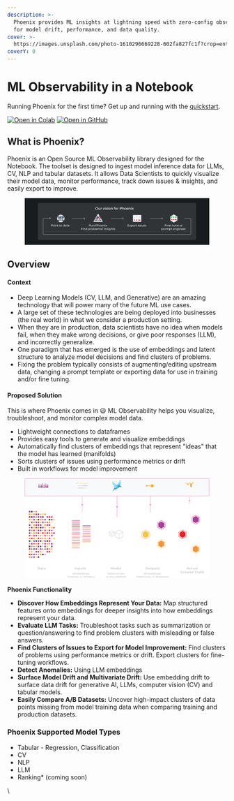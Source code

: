 ```yaml
---
description: >-
  Phoenix provides ML insights at lightning speed with zero-config observability
  for model drift, performance, and data quality.
cover: >-
  https://images.unsplash.com/photo-1610296669228-602fa827fc1f?crop=entropy&cs=tinysrgb&fm=jpg&ixid=MnwxOTcwMjR8MHwxfHNlYXJjaHw1fHxzcGFjZXxlbnwwfHx8fDE2NzkwOTMzODc&ixlib=rb-4.0.3&q=80
coverY: 0
---
```


# ML Observability in a Notebook

Running Phoenix for the first time? Get up and running with the [quickstart](tutorials-use-cases/quickstart.md).

[![Open in Colab](https://img.shields.io/static/v1?message=Open%20in%20Colab\&logo=googlecolab\&labelColor=grey\&color=blue\&logoColor=orange\&label=%20)](https://colab.research.google.com/github/Arize-ai/phoenix/blob/main/tutorials/quickstart.ipynb) [![Open in GitHub](https://img.shields.io/static/v1?message=Open%20in%20GitHub\&logo=github\&labelColor=grey\&color=blue\&logoColor=white\&label=%20)](https://github.com/Arize-ai/phoenix/blob/main/tutorials/quickstart.ipynb)

## What is Phoenix?

Phoenix is an Open Source ML Observability library designed for the Notebook. The toolset is designed to ingest model inference data for LLMs, CV, NLP and tabular datasets. It allows Data Scientists to quickly visualize their model data, monitor performance, track down issues & insights, and easily export to improve.&#x20;

<figure><img src=".gitbook/assets/Docs graphics-02.jpg" alt=""><figcaption></figcaption></figure>

## Overview

#### Context&#x20;

* Deep Learning Models (CV, LLM, and Generative) are an amazing technology that will power many of the future ML use cases. &#x20;
* A large set of these technologies are being deployed into businesses (the real world) in what we consider a production setting.
* When they are in production, data scientists have no idea when models fail, when they make wrong decisions, or give poor responses (LLM), and incorrectly generalize.&#x20;
* One paradigm that has emerged is the use of embeddings and latent structure to analyze model decisions and find clusters of problems.&#x20;
* Fixing the problem typically consists of augmenting/editing upstream data, changing a prompt template or exporting data for use in training and/or fine tuning.&#x20;

#### Proposed Solution

This is where Phoenix comes in 😃 ML Observability helps you visualize, troubleshoot, and monitor complex model data.

* Lightweight connections to dataframes&#x20;
* Provides easy tools to generate and visualize embeddings
* Automatically find clusters of embeddings that represent "ideas" that the model has learned (manifolds)&#x20;
* Sorts clusters of issues using performance metrics or drift
* Built in workflows for model improvement&#x20;

<figure><img src=".gitbook/assets/Phoenix pipeline diagram - dark.png" alt=""><figcaption></figcaption></figure>

**Phoenix Functionality**&#x20;

* **Discover How Embeddings Represent Your Data:** Map structured features onto embeddings for deeper insights into how embeddings represent your data.&#x20;
* **Evaluate LLM Tasks:** Troubleshoot tasks such as summarization or question/answering to find problem clusters with misleading or false answers.&#x20;
* **Find Clusters of Issues to Export for Model Improvement:** Find clusters of problems using performance metrics or drift. Export clusters for fine-tuning workflows.&#x20;
* **Detect Anomalies:** Using LLM embeddings&#x20;
* **Surface Model Drift and Multivariate Drift:** Use embedding drift to surface data drift for generative AI, LLMs, computer vision (CV) and tabular models.
* **Easily Compare A/B Datasets:** Uncover high-impact clusters of data points missing from model training data when comparing training and production datasets.&#x20;

### Phoenix Supported Model Types

* Tabular - Regression, Classification&#x20;
* CV&#x20;
* NLP
* LLM
* Ranking\* (coming soon)

\
